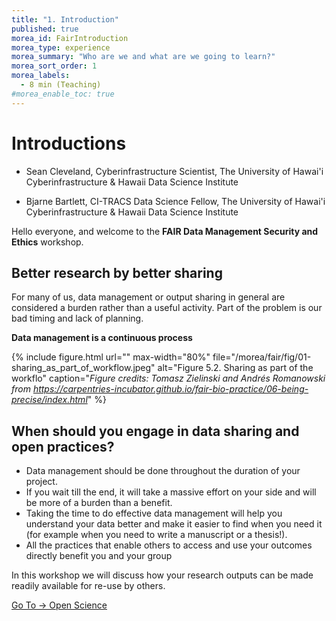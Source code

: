 ```yaml
---
title: "1. Introduction"
published: true
morea_id: FairIntroduction
morea_type: experience
morea_summary: "Who are we and what are we going to learn?"
morea_sort_order: 1
morea_labels:
  - 8 min (Teaching)
#morea_enable_toc: true
---
```


# Introductions

* Sean Cleveland, Cyberinfrastructure Scientist, The University of Hawai'i Cyberinfrastructure & Hawaii Data Science Institute

* Bjarne Bartlett, CI-TRACS Data Science Fellow, The University of Hawai'i Cyberinfrastructure & Hawaii Data Science Institute

Hello everyone, and welcome to the **FAIR Data Management Security and Ethics** workshop.

## Better research by better sharing

For many of us, data management or output sharing in general
are considered a burden rather than a useful activity. Part of the problem
is our bad timing and lack of planning.

**Data management is a continuous process**

{% include figure.html url="" max-width="80%"
file="/morea/fair/fig/01-sharing_as_part_of_workflow.jpeg"
alt="Figure 5.2. Sharing as part of the workflo" caption="_Figure credits: Tomasz Zielinski and Andrés Romanowski from https://carpentries-incubator.github.io/fair-bio-practice/06-being-precise/index.html_" %}

## When should you engage in data sharing and open practices?

* Data management should be done throughout the duration of your project.
* If you wait till the end, it will take a massive effort on your side and will be more of a burden than a benefit.
* Taking the time to do effective data management will help you understand your data better and make it easier to find when you need it (for example when you need to write a manuscript or a thesis!).
* All the practices that enable others to access and use your outcomes directly
  benefit you and your group

In this workshop we will discuss how your research outputs can be made readily available for re-use by others.

[Go To -> Open Science](../../morea//fair/02-OpenScience.html)